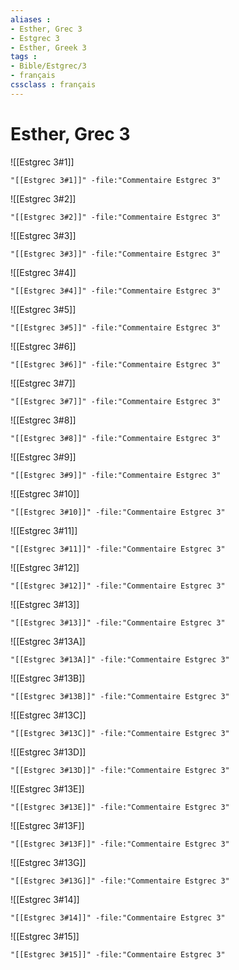```yaml
---
aliases : 
- Esther, Grec 3
- Estgrec 3
- Esther, Greek 3
tags : 
- Bible/Estgrec/3
- français
cssclass : français
---
```


# Esther, Grec 3

![[Estgrec 3#1]]

```query
"[[Estgrec 3#1]]" -file:"Commentaire Estgrec 3"
```

![[Estgrec 3#2]]

```query
"[[Estgrec 3#2]]" -file:"Commentaire Estgrec 3"
```

![[Estgrec 3#3]]

```query
"[[Estgrec 3#3]]" -file:"Commentaire Estgrec 3"
```

![[Estgrec 3#4]]

```query
"[[Estgrec 3#4]]" -file:"Commentaire Estgrec 3"
```

![[Estgrec 3#5]]

```query
"[[Estgrec 3#5]]" -file:"Commentaire Estgrec 3"
```

![[Estgrec 3#6]]

```query
"[[Estgrec 3#6]]" -file:"Commentaire Estgrec 3"
```

![[Estgrec 3#7]]

```query
"[[Estgrec 3#7]]" -file:"Commentaire Estgrec 3"
```

![[Estgrec 3#8]]

```query
"[[Estgrec 3#8]]" -file:"Commentaire Estgrec 3"
```

![[Estgrec 3#9]]

```query
"[[Estgrec 3#9]]" -file:"Commentaire Estgrec 3"
```

![[Estgrec 3#10]]

```query
"[[Estgrec 3#10]]" -file:"Commentaire Estgrec 3"
```

![[Estgrec 3#11]]

```query
"[[Estgrec 3#11]]" -file:"Commentaire Estgrec 3"
```

![[Estgrec 3#12]]

```query
"[[Estgrec 3#12]]" -file:"Commentaire Estgrec 3"
```

![[Estgrec 3#13]]

```query
"[[Estgrec 3#13]]" -file:"Commentaire Estgrec 3"
```

![[Estgrec 3#13A]]

```query
"[[Estgrec 3#13A]]" -file:"Commentaire Estgrec 3"
```

![[Estgrec 3#13B]]

```query
"[[Estgrec 3#13B]]" -file:"Commentaire Estgrec 3"
```

![[Estgrec 3#13C]]

```query
"[[Estgrec 3#13C]]" -file:"Commentaire Estgrec 3"
```

![[Estgrec 3#13D]]

```query
"[[Estgrec 3#13D]]" -file:"Commentaire Estgrec 3"
```

![[Estgrec 3#13E]]

```query
"[[Estgrec 3#13E]]" -file:"Commentaire Estgrec 3"
```

![[Estgrec 3#13F]]

```query
"[[Estgrec 3#13F]]" -file:"Commentaire Estgrec 3"
```

![[Estgrec 3#13G]]

```query
"[[Estgrec 3#13G]]" -file:"Commentaire Estgrec 3"
```

![[Estgrec 3#14]]

```query
"[[Estgrec 3#14]]" -file:"Commentaire Estgrec 3"
```

![[Estgrec 3#15]]

```query
"[[Estgrec 3#15]]" -file:"Commentaire Estgrec 3"
```

